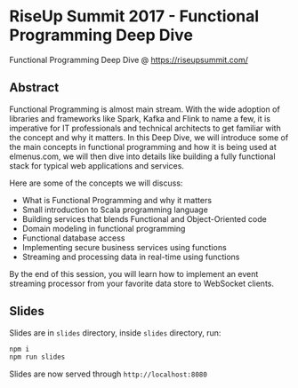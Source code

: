 # RiseUp Summit 2017 - Functional Programming Deep Dive

Functional Programming Deep Dive @ https://riseupsummit.com/

## Abstract

Functional Programming is almost main stream. With the wide adoption of libraries and frameworks like Spark, Kafka and Flink to name a few, it is imperative for IT professionals and technical architects to get familiar with the concept and why it matters.
In this Deep Dive, we will introduce some of the main concepts in functional programming and how it is being used at elmenus.com, we will then dive into details like building a fully functional stack for typical web applications and services.

Here are some of the concepts we will discuss:

- What is Functional Programming and why it matters
- Small introduction to Scala programming language
- Building services that blends Functional and Object-Oriented code
- Domain modeling in functional programming
- Functional database access
- Implementing secure business services using functions
- Streaming and processing data in real-time using functions 

By the end of this session, you will learn how to implement an event streaming processor from your favorite data store to WebSocket clients.

## Slides

Slides are in `slides` directory, inside `slides` directory, run:

```bash
npm i
npm run slides
```

Slides are now served through `http://localhost:8080`

